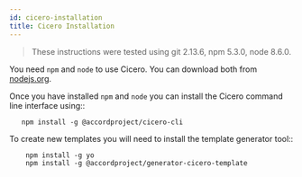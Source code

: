 ```yaml
---
id: cicero-installation
title: Cicero Installation
---
```


> These instructions were tested using git 2.13.6, npm 5.3.0, node 8.6.0.

You need `npm` and `node` to use Cicero. You can download both from [nodejs.org](https://nodejs.org/).

Once you have installed `npm` and `node` you can install the Cicero command
line interface using::

```
   npm install -g @accordproject/cicero-cli
```

To create new templates you will need to install the template generator tool::

```
    npm install -g yo 
    npm install -g @accordproject/generator-cicero-template
```
